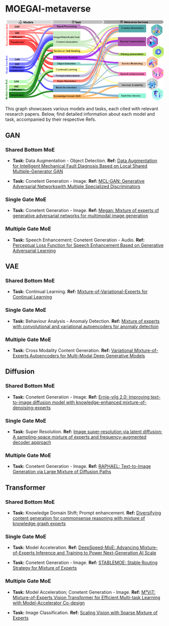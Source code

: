 # MOEGAI-metaverse

![Applications of MoE in GAI for the Metaverse](MOE.png)

This graph showcases various models and tasks, each cited with relevant research papers. Below, find detailed information about each model and task, accompanied by their respective Refs.

## GAN

### Shared Bottom MoE
- **Task:** Data Augmentation - Object Detection.
**Ref:** [Data Augmentation for Intelligent Mechanical Fault Diagnosis Based on Local Shared Multiple-Generator GAN](https://ieeexplore.ieee.org/abstract/document/9745551/)

- **Task:** Conetent Generation - Image.
**Ref:** [MCL-GAN: Generative Adversarial Networkswith Multiple Specialized Discriminators](https://proceedings.neurips.cc/paper_files/paper/2022/file/beac6bfb7eac3d651307c16ac747df01-Paper-Conference.pdf)

### Single Gate MoE
- **Task:** Conetent Generation - Image.
**Ref:** [Megan: Mixture of experts of generative adversarial networks for multimodal image generation](https://arxiv.org/abs/1805.02481)

### Multiple Gate MoE
- **Task:** Speech Enhancement; Conetent Generation - Audio.
**Ref:** [Perceptual Loss Function for Speech Enhancement Based on Generative Adversarial Learning](https://ieeexplore.ieee.org/document/9980170)

## VAE

### Shared Bottom MoE
- **Task:** Continual Learning.
**Ref:** [Mixture-of-Variational-Experts for Continual Learning](https://arxiv.org/abs/2110.12667)

### Single Gate MoE
- **Task:** Behaviour Analysis - Anomaly Detection.
**Ref:** [Mixture of experts with convolutional and variational autoencoders for anomaly detection](https://link.springer.com/article/10.1007/s10489-020-01944-5)

### Multiple Gate MoE
- **Task:** Cross Modality Content Generation.
**Ref:** [Variational Mixture-of-Experts Autoencoders for Multi-Modal Deep Generative Models](https://proceedings.neurips.cc/paper/2019/hash/0ae775a8cb3b499ad1fca944e6f5c836-Abstract.html)

## Diffusion

### Shared Bottom MoE
- **Task:** Conetent Generation - Image.
**Ref:** [Ernie-vilg 2.0: Improving text-to-image diffusion model with knowledge-enhanced mixture-of-denoising-experts](https://openaccess.thecvf.com/content/CVPR2023/html/Feng_ERNIE-ViLG_2.0_Improving_Text-to-Image_Diffusion_Model_With_Knowledge-Enhanced_Mixture-of-Denoising-Experts_CVPR_2023_paper.html)

### Single Gate MoE
- **Task:** Super Resolution.
**Ref:** [Image super-resolution via latent diffusion: A sampling-space mixture of experts and frequency-augmented decoder approach](https://arxiv.org/pdf/2310.12004.pdf)

### Multiple Gate MoE
- **Task:** Conetent Generation - Image.
**Ref:** [RAPHAEL: Text-to-Image Generation via Large Mixture of Diffusion Paths](https://proceedings.neurips.cc/paper_files/paper/2023/hash/821655c7dc4836838cd8524d07f9d6fd-Abstract-Conference.html)

## Transformer

### Shared Bottom MoE
- **Task:** Knowledge Domain Shift; Prompt enhancement.
**Ref:** [Diversifying content generation for commonsense reasoning with mixture of knowledge graph experts](https://arxiv.org/abs/2203.07285)

### Single Gate MoE
- **Task:** Model Acceleration.
**Ref:** [DeepSpeed-MoE: Advancing Mixture-of-Experts Inference and Training to Power Next-Generation AI Scale](https://proceedings.mlr.press/v162/rajbhandari22a.html)

- **Task:** Conetent Generation - Image.
**Ref:** [STABLEMOE: Stable Routing Strategy for Mixture of Experts](https://arxiv.org/abs/2204.08396)

### Multiple Gate MoE
- **Task:** Model Acceleration; Conetent Generation - Image.
**Ref:** [M³ViT: Mixture-of-Experts Vision Transformer for Efficient Multi-task Learning with Model-Accelerator Co-design](https://proceedings.neurips.cc/paper_files/paper/2022/hash/b653f34d576d1790481e3797cb740214-Abstract-Conference.html)

- **Task:** Image Classification.
**Ref:** [Scaling Vision with Sparse Mixture of Experts](https://proceedings.neurips.cc/paper/2021/hash/48237d9f2dea8c74c2a72126cf63d933-Abstract.html)
